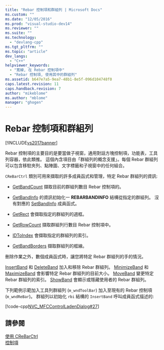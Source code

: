```yaml
---
title: "Rebar 控制項和群組列 | Microsoft Docs"
ms.custom: ""
ms.date: "12/05/2016"
ms.prod: "visual-studio-dev14"
ms.reviewer: ""
ms.suite: ""
ms.technology: 
  - "devlang-cpp"
ms.tgt_pltfrm: ""
ms.topic: "article"
dev_langs: 
  - "C++"
helpviewer_keywords: 
  - "寬線, 在 Rebar 控制項中"
  - "Rebar 控制項, 使用其中的群組列"
ms.assetid: b647e7a5-9ea7-48b1-8e5f-096d104748f0
caps.latest.revision: 11
caps.handback.revision: 7
author: "mikeblome"
ms.author: "mblome"
manager: "ghogen"
---
```

# Rebar 控制項和群組列
[!INCLUDE[vs2017banner](../assembler/inline/includes/vs2017banner.md)]

Rebar 控制項的主要目的是要當做子視窗，通用對話方塊控制項，功能表，工具列容器，依此類推。  這個內含項目由「群組列的概念支援」。每個 Rebar 群組列可以包含移駐夾列、點陣圖、文字標籤和子視窗中的任何組合。  
  
 `CReBarCtrl` 類別可用來擷取的許多成員函式和管理，特定 Rebar 群組列的資訊:  
  
-   [GetBandCount](../Topic/CReBarCtrl::GetBandCount.md) 擷取目前的群組列數目 Rebar 控制項的。  
  
-   [GetBandInfo](../Topic/CReBarCtrl::GetBandInfo.md) 的資訊初始化一 **REBARBANDINFO** 結構從指定的群組列。  沒有對應的 [SetBandInfo](../Topic/CReBarCtrl::SetBandInfo.md) 成員函式。  
  
-   [GetRect](../Topic/CReBarCtrl::GetRect.md) 會擷取指定的群組列的週框。  
  
-   [GetRowCount](../Topic/CReBarCtrl::GetRowCount.md) 擷取群組列行數目 Rebar 控制項中。  
  
-   [IDToIndex](../Topic/CReBarCtrl::IDToIndex.md) 會擷取指定的群組列的索引。  
  
-   [GetBandBorders](../Topic/CReBarCtrl::GetBandBorders.md) 擷取群組列的框線。  
  
 刪除作業之外，數個成員函式時，讓您將特定 Rebar 群組列的手的情況。  
  
 [InsertBand](../Topic/CReBarCtrl::InsertBand.md) 和 [DeleteBand](../Topic/CReBarCtrl::DeleteBand.md) 加入和移除 Rebar 群組列。  [MinimizeBand](../Topic/CReBarCtrl::MinimizeBand.md) 和 [MaximizeBand](../Topic/CReBarCtrl::MaximizeBand.md) 會影響特定 Rebar 群組列的目前大小。  [MoveBand](../Topic/CReBarCtrl::MoveBand.md) 變更特定 Rebar 群組列的索引。  [ShowBand](../Topic/CReBarCtrl::ShowBand.md) 會顯示或隱藏使用者的 Rebar 群組列。  
  
 下列範例示範加入工具列群組列 \(`m_wndToolBar`\) 加入至現有的 Rebar 控制項 \(`m_wndReBar`\)。  群組列以初始化 `rbi` 結構的 `InsertBand` 呼叫成員函式描述的:  
  
 [!code-cpp[NVC_MFCControlLadenDialog#27](../mfc/codesnippet/CPP/rebar-controls-and-bands_1.cpp)]  
  
## 請參閱  
 [使用 CReBarCtrl](../mfc/using-crebarctrl.md)   
 [控制項](../mfc/controls-mfc.md)
